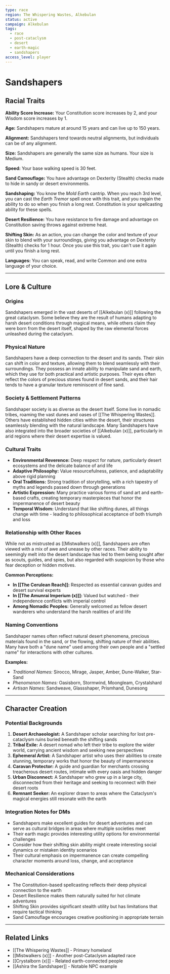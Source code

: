 ```yaml
---
type: race
region: The Whispering Wastes, Alkebulan
status: active
campaign: Alkebulan
tags:
  - race
  - post-cataclysm
  - desert
  - earth-magic
  - sandshapers
access_level: player
---
```


# Sandshapers

## Racial Traits

**Ability Score Increase:** Your Constitution score increases by 2, and your Wisdom score increases by 1.

**Age:** Sandshapers mature at around 15 years and can live up to 150 years.

**Alignment:** Sandshapers tend towards neutral alignments, but individuals can be of any alignment.

**Size:** Sandshapers are generally the same size as humans. Your size is Medium.

**Speed:** Your base walking speed is 30 feet.

**Sand Camouflage:** You have advantage on Dexterity (Stealth) checks made to hide in sandy or desert environments.

**Sandshaping:** You know the *Mold Earth* cantrip. When you reach 3rd level, you can cast the *Earth Tremor* spell once with this trait, and you regain the ability to do so when you finish a long rest. Constitution is your spellcasting ability for these spells.

**Desert Resilience:** You have resistance to fire damage and advantage on Constitution saving throws against extreme heat.

**Shifting Skin:** As an action, you can change the color and texture of your skin to blend with your surroundings, giving you advantage on Dexterity (Stealth) checks for 1 hour. Once you use this trait, you can't use it again until you finish a long rest.

**Languages:** You can speak, read, and write Common and one extra language of your choice.

---

## Lore & Culture

### Origins
Sandshapers emerged in the vast deserts of [[Alkebulan (x)]] following the great cataclysm. Some believe they are the result of humans adapting to harsh desert conditions through magical means, while others claim they were born from the desert itself, shaped by the raw elemental forces unleashed during the cataclysm.

### Physical Nature
Sandshapers have a deep connection to the desert and its sands. Their skin can shift in color and texture, allowing them to blend seamlessly with their surroundings. They possess an innate ability to manipulate sand and earth, which they use for both practical and artistic purposes. Their eyes often reflect the colors of precious stones found in desert sands, and their hair tends to have a granular texture reminiscent of fine sand.

### Society & Settlement Patterns
Sandshaper society is as diverse as the desert itself. Some live in nomadic tribes, roaming the vast dunes and oases of [[The Whispering Wastes]]. Others have established hidden cities within the desert, their structures seamlessly blending with the natural landscape. Many Sandshapers have also integrated into the broader societies of [[Alkebulan (x)]], particularly in arid regions where their desert expertise is valued.

### Cultural Traits
- **Environmental Reverence:** Deep respect for nature, particularly desert ecosystems and the delicate balance of arid life
- **Adaptive Philosophy:** Value resourcefulness, patience, and adaptability above rigid planning
- **Oral Traditions:** Strong tradition of storytelling, with a rich tapestry of myths and legends passed down through generations
- **Artistic Expression:** Many practice various forms of sand art and earth-based crafts, creating temporary masterpieces that honor the impermanence of desert beauty
- **Temporal Wisdom:** Understand that like shifting dunes, all things change with time - leading to philosophical acceptance of both triumph and loss

### Relationship with Other Races
While not as mistrusted as [[Mistwalkers (x)]], Sandshapers are often viewed with a mix of awe and unease by other races. Their ability to seemingly melt into the desert landscape has led to them being sought after as scouts, guides, and spies, but also regarded with suspicion by those who fear deception or hidden motives.

**Common Perceptions:**
- **In [[The Cerulean Reach]]:** Respected as essential caravan guides and desert survival experts
- **In [[The Amunrai Imperium (x)]]:** Valued but watched - their independence conflicts with imperial control
- **Among Nomadic Peoples:** Generally welcomed as fellow desert wanderers who understand the harsh realities of arid life

### Naming Conventions
Sandshaper names often reflect natural desert phenomena, precious materials found in the sand, or the flowing, shifting nature of their abilities. Many have both a "dune name" used among their own people and a "settled name" for interactions with other cultures.

**Examples:**
- *Traditional Names:* Sirocco, Mirage, Jasper, Amber, Dune-Walker, Star-Sand
- *Phenomenon Names:* Oasisborn, Stormwind, Moongleam, Crystalshard
- *Artisan Names:* Sandweave, Glassshaper, Prismhand, Dunesong

---

## Character Creation

### Potential Backgrounds
1. **Desert Archaeologist:** A Sandshaper scholar searching for lost pre-cataclysm ruins buried beneath the shifting sands
2. **Tribal Exile:** A desert nomad who left their tribe to explore the wider world, carrying ancient wisdom and seeking new perspectives
3. **Ephemeral Artist:** A Sandshaper artist who uses their abilities to create stunning, temporary works that honor the beauty of impermanence
4. **Caravan Protector:** A guide and guardian for merchants crossing treacherous desert routes, intimate with every oasis and hidden danger
5. **Urban Disconnect:** A Sandshaper who grew up in a large city, disconnected from their heritage and seeking to reconnect with their desert roots
6. **Remnant Seeker:** An explorer drawn to areas where the Cataclysm's magical energies still resonate with the earth
<!-- DM_START -->
### Integration Notes for DMs
- Sandshapers make excellent guides for desert adventures and can serve as cultural bridges in areas where multiple societies meet
- Their earth magic provides interesting utility options for environmental challenges
- Consider how their shifting skin ability might create interesting social dynamics or mistaken identity scenarios
- Their cultural emphasis on impermanence can create compelling character moments around loss, change, and acceptance
<!-- DM_END -->
### Mechanical Considerations
- The Constitution-based spellcasting reflects their deep physical connection to the earth
- Desert Resilience makes them naturally suited for hot climate adventures
- Shifting Skin provides significant stealth utility but has limitations that require tactical thinking
- Sand Camouflage encourages creative positioning in appropriate terrain

---

## Related Links
- [[The Whispering Wastes]] - Primary homeland
- [[Mistwalkers (x)]] - Another post-Cataclysm adapted race
- [[Crystalborn (x)]] - Related earth-connected people
- [[Ashira the Sandshaper]] - Notable NPC example